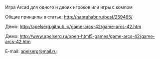 ﻿Игра Arcad для одного и двоих игроков или игры с компом

Общие принципы в статье: http://habrahabr.ru/post/259465/

Демо: http://apelserg.github.io/game-arcs-42/game-arcs-42.htm

Демо: http://www.apelserg.ru/open-html5-games/game-arcs-42/game-arcs-42.htm

E-mail: apelserg@mail.ru
